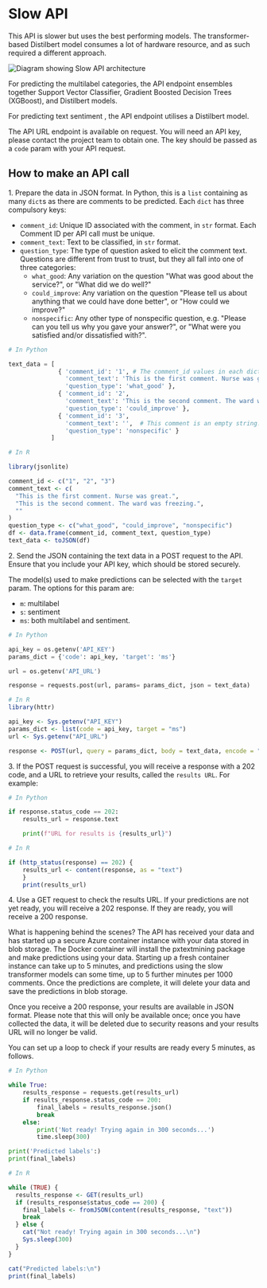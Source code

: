 # Slow API

This API is slower but uses the best performing models. The transformer-based Distilbert model consumes a lot of hardware resource, and as such required a different approach.

![Diagram showing Slow API architecture](https://cdu-data-science-team.github.io/PatientExperience-QDC/pxtextmining/slow_API.png)

For predicting the multilabel categories, the API endpoint ensembles together Support Vector Classifier, Gradient Boosted Decision Trees (XGBoost), and Distilbert models.

For predicting text sentiment , the API endpoint utilises a Distilbert model.

The API URL endpoint is available on request. You will need an API key, please contact the project team to obtain one. The key should be passed as a `code` param with your API request.

## How to make an API call

1\. Prepare the data in JSON format. In Python, this is a `list` containing as many `dict`s as there are comments to be predicted. Each `dict` has three compulsory keys:

  * `comment_id`: Unique ID associated with the comment, in `str` format. Each Comment ID per API call must be unique.
  * `comment_text`: Text to be classified, in `str` format.
  * `question_type`: The type of question asked to elicit the comment text. Questions are different from trust to trust, but they all fall into one of three categories:
       * `what_good`: Any variation on the question "What was good about the service?", or "What did we do well?"
       * `could_improve`: Any variation on the question "Please tell us about anything that we could have done better", or "How could we improve?"
       * `nonspecific`: Any other type of nonspecific question, e.g. "Please can you tell us why you gave your answer?", or "What were you satisfied and/or dissatisfied with?".

```python
# In Python

text_data = [
              { 'comment_id': '1', # The comment_id values in each dict must be unique.
                'comment_text': 'This is the first comment. Nurse was great.',
                'question_type': 'what_good' },
              { 'comment_id': '2',
                'comment_text': 'This is the second comment. The ward was freezing.',
                'question_type': 'could_improve' },
              { 'comment_id': '3',
                'comment_text': '',  # This comment is an empty string.
                'question_type': 'nonspecific' }
            ]
```

```R
# In R

library(jsonlite)

comment_id <- c("1", "2", "3")
comment_text <- c(
  "This is the first comment. Nurse was great.",
  "This is the second comment. The ward was freezing.",
  ""
)
question_type <- c("what_good", "could_improve", "nonspecific")
df <- data.frame(comment_id, comment_text, question_type)
text_data <- toJSON(df)
```

2\. Send the JSON containing the text data in a POST request to the API. Ensure that you include your API key, which should be stored securely.

The model(s) used to make predictions can be selected with the `target` param. The options for this param are:

- `m`: multilabel
- `s`: sentiment
- `ms`: both multilabel and sentiment.

```python
# In Python

api_key = os.getenv('API_KEY')
params_dict = {'code': api_key, 'target': 'ms'}

url = os.getenv('API_URL')

response = requests.post(url, params= params_dict, json = text_data)
```

```R
# In R
library(httr)

api_key <- Sys.getenv("API_KEY")
params_dict <- list(code = api_key, target = "ms")
url <- Sys.getenv("API_URL")

response <- POST(url, query = params_dict, body = text_data, encode = "json")
```

3\. If the POST request is successful, you will receive a response with a 202 code, and a URL to retrieve your results, called the `results URL`. For example:

```python
# In Python

if response.status_code == 202:
    results_url = response.text

    print(f"URL for results is {results_url}")
```

```R
# In R

if (http_status(response) == 202) {
    results_url <- content(response, as = "text")
    }
    print(results_url)
```

4\. Use a GET request to check the results URL. If your predictions are not yet ready, you will receive a 202 response. If they are ready, you will receive a 200 response.

What is happening behind the scenes? The API has received your data and has started up a secure Azure container instance with your data stored in blob storage. The Docker container will install the pxtextmining package and make predictions using your data. Starting up a fresh container instance can take up to 5 minutes, and predictions using the slow transformer models can some time, up to 5 further minutes per 1000 comments. Once the predictions are complete, it will delete your data and save the predictions in blob storage.

Once you receive a 200 response, your results are available in JSON format. Please note that this will only be available once; once you have collected the data, it will be deleted due to security reasons and your results URL will no longer be valid.

You can set up a loop to check if your results are ready every 5 minutes, as follows.

```python
# In Python

while True:
    results_response = requests.get(results_url)
    if results_response.status_code == 200:
        final_labels = results_response.json()
        break
    else:
        print('Not ready! Trying again in 300 seconds...')
        time.sleep(300)

print('Predicted labels':)
print(final_labels)
```

```R
# In R

while (TRUE) {
  results_response <- GET(results_url)
  if (results_response$status_code == 200) {
    final_labels <- fromJSON(content(results_response, "text"))
    break
  } else {
    cat("Not ready! Trying again in 300 seconds...\n")
    Sys.sleep(300)
  }
}

cat("Predicted labels:\n")
print(final_labels)
```
